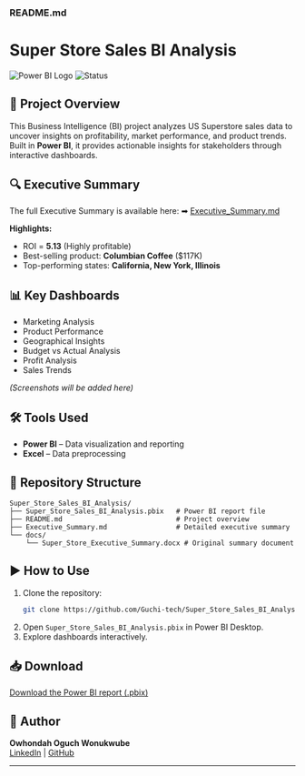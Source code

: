 ### README.md

# Super Store Sales BI Analysis

![Power BI Logo](https://img.shields.io/badge/Tool-Power%20BI-yellow) ![Status](https://img.shields.io/badge/Status-Completed-brightgreen)

## 📌 Project Overview
This Business Intelligence (BI) project analyzes US Superstore sales data to uncover insights on profitability, market performance, and product trends. Built in **Power BI**, it provides actionable insights for stakeholders through interactive dashboards.

## 🔍 Executive Summary
The full Executive Summary is available here:
➡ [Executive_Summary.md](./Executive_Summary.md)

**Highlights:**
- ROI = **5.13** (Highly profitable)
- Best-selling product: **Columbian Coffee** ($117K)
- Top-performing states: **California, New York, Illinois**

## 📊 Key Dashboards
- Marketing Analysis
- Product Performance
- Geographical Insights
- Budget vs Actual Analysis
- Profit Analysis
- Sales Trends

*(Screenshots will be added here)*

## 🛠 Tools Used
- **Power BI** – Data visualization and reporting
- **Excel** – Data preprocessing

## 📂 Repository Structure
```
Super_Store_Sales_BI_Analysis/
├── Super_Store_Sales_BI_Analysis.pbix   # Power BI report file
├── README.md                            # Project overview
├── Executive_Summary.md                 # Detailed executive summary
└── docs/
    └── Super_Store_Executive_Summary.docx # Original summary document
```

## ▶ How to Use
1. Clone the repository:
   ```bash
   git clone https://github.com/Guchi-tech/Super_Store_Sales_BI_Analysis.git
   ```
2. Open `Super_Store_Sales_BI_Analysis.pbix` in Power BI Desktop.
3. Explore dashboards interactively.

## 📥 Download
[Download the Power BI report (.pbix)](./Super_Store_Sales_BI_Analysis.pbix)

## 👤 Author
**Owhondah Oguch Wonukwube**  
[LinkedIn](#) | [GitHub](https://github.com/Guchi-tech)

---



